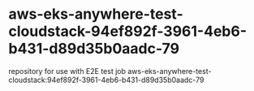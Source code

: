 # aws-eks-anywhere-test-cloudstack-94ef892f-3961-4eb6-b431-d89d35b0aadc-79
repository for use with E2E test job aws-eks-anywhere-test-cloudstack:94ef892f-3961-4eb6-b431-d89d35b0aadc-79
